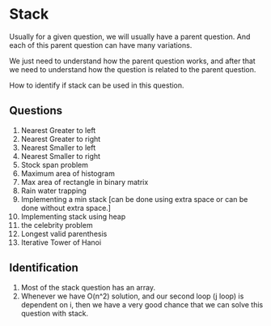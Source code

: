 # Stack

Usually for a given question, we will usually have a parent question.
And each of this parent question can have many variations.

We just need to understand how the parent question works, and after that we need
to understand how the question is related to the parent question.

How to identify if stack can be used in this question.

## Questions
1. Nearest Greater to left
2. Nearest Greater to right
3. Nearest Smaller to left
4. Nearest Smaller to right
5. Stock span problem
6. Maximum area of histogram
7. Max area of rectangle in binary matrix
8. Rain water trapping
9. Implementing a min stack [can be done using extra space or can be done without extra space.]
10. Implementing stack using heap
11. the celebrity problem
12. Longest valid parenthesis
13. Iterative Tower of Hanoi

## Identification
1. Most of the stack question has an array.
2. Whenever we have O(n^2) solution, and our second loop (j loop) is dependent on i,
then we have a very good chance that we can solve this question with stack.


